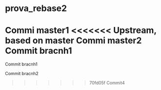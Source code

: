 # prova_rebase2

Commi master1
<<<<<<< Upstream, based on master
Commi master2
Commit bracnh1
=======

Commit bracnh1

Commit bracnh2
>>>>>>> 70fd05f Commit4
